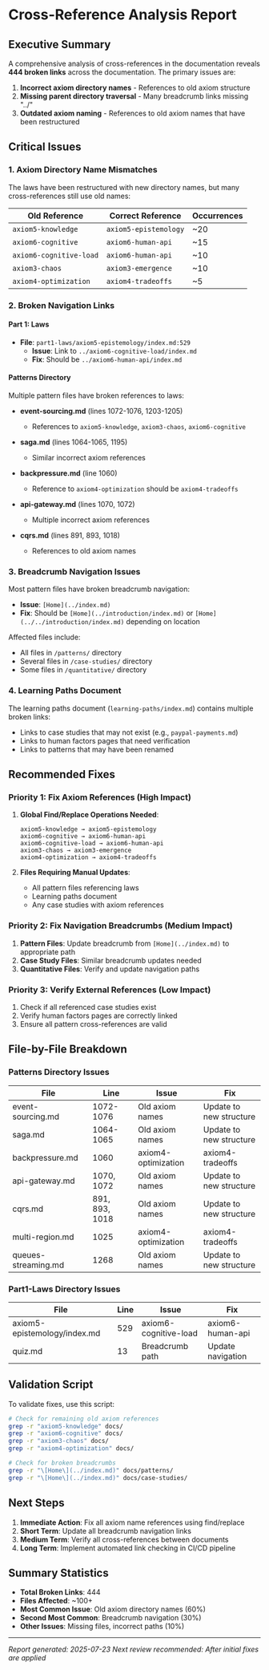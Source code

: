 # Cross-Reference Analysis Report

## Executive Summary

A comprehensive analysis of cross-references in the documentation reveals **444 broken links** across the documentation. The primary issues are:

1. **Incorrect axiom directory names** - References to old axiom structure
2. **Missing parent directory traversal** - Many breadcrumb links missing "../"
3. **Outdated axiom naming** - References to old axiom names that have been restructured

## Critical Issues

### 1. Axiom Directory Name Mismatches

The laws have been restructured with new directory names, but many cross-references still use old names:

| Old Reference | Correct Reference | Occurrences |
|---------------|-------------------|-------------|
| `axiom5-knowledge` | `axiom5-epistemology` | ~20 |
| `axiom6-cognitive` | `axiom6-human-api` | ~15 |
| `axiom6-cognitive-load` | `axiom6-human-api` | ~10 |
| `axiom3-chaos` | `axiom3-emergence` | ~10 |
| `axiom4-optimization` | `axiom4-tradeoffs` | ~5 |

### 2. Broken Navigation Links

#### Part 1: Laws
- **File**: `part1-laws/axiom5-epistemology/index.md:529`
  - **Issue**: Link to `../axiom6-cognitive-load/index.md`
  - **Fix**: Should be `../axiom6-human-api/index.md`

#### Patterns Directory
Multiple pattern files have broken references to laws:

- **event-sourcing.md** (lines 1072-1076, 1203-1205)
  - References to `axiom5-knowledge`, `axiom3-chaos`, `axiom6-cognitive`
  
- **saga.md** (lines 1064-1065, 1195)
  - Similar incorrect axiom references

- **backpressure.md** (line 1060)
  - Reference to `axiom4-optimization` should be `axiom4-tradeoffs`

- **api-gateway.md** (lines 1070, 1072)
  - Multiple incorrect axiom references

- **cqrs.md** (lines 891, 893, 1018)
  - References to old axiom names

### 3. Breadcrumb Navigation Issues

Most pattern files have broken breadcrumb navigation:
- **Issue**: `[Home](../index.md)` 
- **Fix**: Should be `[Home](../introduction/index.md)` or `[Home](../../introduction/index.md)` depending on location

Affected files include:
- All files in `/patterns/` directory
- Several files in `/case-studies/` directory
- Some files in `/quantitative/` directory

### 4. Learning Paths Document

The learning paths document (`learning-paths/index.md`) contains multiple broken links:
- Links to case studies that may not exist (e.g., `paypal-payments.md`)
- Links to human factors pages that need verification
- Links to patterns that may have been renamed

## Recommended Fixes

### Priority 1: Fix Axiom References (High Impact)

1. **Global Find/Replace Operations Needed**:
   ```
   axiom5-knowledge → axiom5-epistemology
   axiom6-cognitive → axiom6-human-api
   axiom6-cognitive-load → axiom6-human-api
   axiom3-chaos → axiom3-emergence
   axiom4-optimization → axiom4-tradeoffs
   ```

2. **Files Requiring Manual Updates**:
   - All pattern files referencing laws
   - Learning paths document
   - Any case studies with axiom references

### Priority 2: Fix Navigation Breadcrumbs (Medium Impact)

1. **Pattern Files**: Update breadcrumb from `[Home](../index.md)` to appropriate path
2. **Case Study Files**: Similar breadcrumb updates needed
3. **Quantitative Files**: Verify and update navigation paths

### Priority 3: Verify External References (Low Impact)

1. Check if all referenced case studies exist
2. Verify human factors pages are correctly linked
3. Ensure all pattern cross-references are valid

## File-by-File Breakdown

### Patterns Directory Issues

| File | Line | Issue | Fix |
|------|------|-------|-----|
| event-sourcing.md | 1072-1076 | Old axiom names | Update to new structure |
| saga.md | 1064-1065 | Old axiom names | Update to new structure |
| backpressure.md | 1060 | axiom4-optimization | axiom4-tradeoffs |
| api-gateway.md | 1070, 1072 | Old axiom names | Update to new structure |
| cqrs.md | 891, 893, 1018 | Old axiom names | Update to new structure |
| multi-region.md | 1025 | axiom4-optimization | axiom4-tradeoffs |
| queues-streaming.md | 1268 | Old axiom names | Update to new structure |

### Part1-Laws Directory Issues

| File | Line | Issue | Fix |
|------|------|-------|-----|
| axiom5-epistemology/index.md | 529 | axiom6-cognitive-load | axiom6-human-api |
| quiz.md | 13 | Breadcrumb path | Update navigation |

## Validation Script

To validate fixes, use this script:

```bash
# Check for remaining old axiom references
grep -r "axiom5-knowledge" docs/
grep -r "axiom6-cognitive" docs/
grep -r "axiom3-chaos" docs/
grep -r "axiom4-optimization" docs/

# Check for broken breadcrumbs
grep -r "\[Home\](../index.md)" docs/patterns/
grep -r "\[Home\](../index.md)" docs/case-studies/
```

## Next Steps

1. **Immediate Action**: Fix all axiom name references using find/replace
2. **Short Term**: Update all breadcrumb navigation links
3. **Medium Term**: Verify all cross-references between documents
4. **Long Term**: Implement automated link checking in CI/CD pipeline

## Summary Statistics

- **Total Broken Links**: 444
- **Files Affected**: ~100+
- **Most Common Issue**: Old axiom directory names (60%)
- **Second Most Common**: Breadcrumb navigation (30%)
- **Other Issues**: Missing files, incorrect paths (10%)

---

*Report generated: 2025-07-23*
*Next review recommended: After initial fixes are applied*